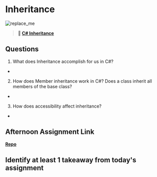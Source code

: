 # Inheritance

![replace_me](https://codeworks.blob.core.windows.net/public/assets/img/illustrations/placeholder.svg)

> **📖 [C# Inheritance](https://codeworksacademy.com/fs-student-guide/resources/wk10/04-Inheritance)**

## Questions

1. What does Inheritance accomplish for us in C#?
- 

2. How does Member inheritance work in C#? Does a class inherit all members of the base class?
- 

3. How does accessibility affect inheritance?
- 

## Afternoon Assignment Link

**[Repo](https://github.com/Lumine3449/<ASSIGNMENT_REPO>)**

Identify at least 1 takeaway from today's assignment
- 